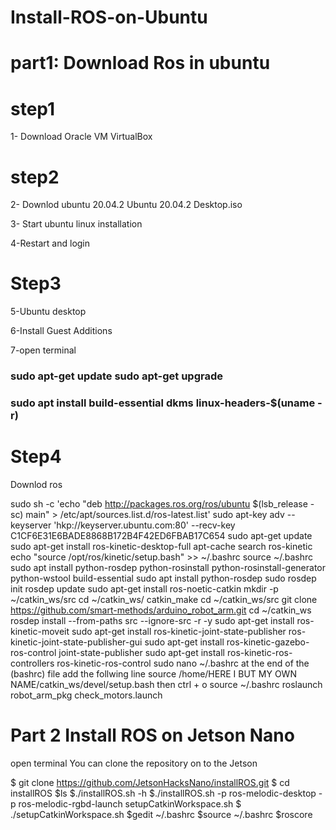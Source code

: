# Install-ROS-on-Ubuntu
#
# part1: Download Ros in ubuntu
#
# step1
1- Download Oracle VM VirtualBox

# step2
2- Downlod ubuntu 20.04.2 Ubuntu 20.04.2 Desktop.iso

3- Start ubuntu linux installation

4-Restart and login

# Step3
5-Ubuntu desktop

6-Install Guest Additions

7-open terminal

### sudo apt-get update sudo apt-get upgrade 

### sudo apt install build-essential dkms linux-headers-$(uname -r) 
# Step4
Downlod ros

sudo sh -c 'echo "deb http://packages.ros.org/ros/ubuntu $(lsb_release -sc) main" > /etc/apt/sources.list.d/ros-latest.list'
sudo apt-key adv --keyserver 'hkp://keyserver.ubuntu.com:80' --recv-key C1CF6E31E6BADE8868B172B4F42ED6FBAB17C654
sudo apt-get update
sudo apt-get install ros-kinetic-desktop-full
apt-cache search ros-kinetic
echo "source /opt/ros/kinetic/setup.bash" >> ~/.bashrc source ~/.bashrc
sudo apt install python-rosdep python-rosinstall python-rosinstall-generator python-wstool build-essential
sudo apt install python-rosdep
sudo rosdep init
rosdep update
sudo apt-get install ros-noetic-catkin
mkdir -p ~/catkin_ws/src
cd ~/catkin_ws/
catkin_make
cd ~/catkin_ws/src
git clone https://github.com/smart-methods/arduino_robot_arm.git
cd ~/catkin_ws
rosdep install --from-paths src --ignore-src -r -y
sudo apt-get install ros-kinetic-moveit
sudo apt-get install ros-kinetic-joint-state-publisher ros-kinetic-joint-state-publisher-gui
sudo apt-get install ros-kinetic-gazebo-ros-control joint-state-publisher
sudo apt-get install ros-kinetic-ros-controllers ros-kinetic-ros-control
sudo nano ~/.bashrc
at the end of the (bashrc) file add the follwing line source /home/HERE I BUT MY OWN NAME/catkin_ws/devel/setup.bash then ctrl + o
source ~/.bashrc
roslaunch robot_arm_pkg check_motors.launch
#
# Part 2 Install ROS on Jetson Nano
open terminal
You can clone the repository on to the Jetson

$ git clone https://github.com/JetsonHacksNano/installROS.git
$ cd installROS
$ls
$./installROS.sh -h
$./installROS.sh -p ros-melodic-desktop -p ros-melodic-rgbd-launch
setupCatkinWorkspace.sh
$ ./setupCatkinWorkspace.sh
$gedit ~/.bashrc
$source ~/.bashrc
$roscore
